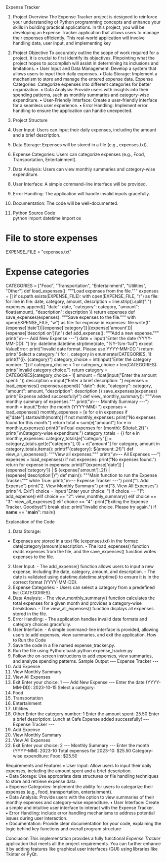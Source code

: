 Expense Tracker 
  
1. Project Overview 
The Expense Tracker project is designed to reinforce your understanding of Python 
programming concepts and enhance your skills in building practical applications. In this 
project, you will be developing an Expense Tracker application that allows users to manage 
their expenses efficiently. This real-world application will involve handling data, user input, and implementing key
  
2.  Project Objective 
To accurately outline the scope of work required for a project, it is crucial to first identify its 
objectives. Pinpointing what the project hopes to accomplish will assist in determining its 
inclusions and limitations. 
▪ User Input and Data Management: Develop a system that allows users to input their 
daily expenses. 
▪ Data Storage: Implement a mechanism to store and manage the entered expense data. 
Expense Categories: Categorize expenses into different categories for better 
organization. 
▪ Data Analysis: Provide users with insights into their spending patterns, such as monthly 
summaries and category-wise expenditure. 
▪ User-Friendly Interface: Create a user-friendly interface for a seamless user experience. 
▪ Error Handling: Implement error handling to ensure the application can handle 
unexpected.
 
3. Project Structure 
1. User Input: Users can input their daily expenses, including the amount and a brief 
description. 
2. Data Storage: Expenses will be stored in a file (e.g., expenses.txt). 
3. Expense Categories: Users can categorize expenses (e.g., Food, Transportation, 
Entertainment). 
4. Data Analysis: Users can view monthly summaries and category-wise expenditure. 
5. User Interface: A simple command-line interface will be provided. 
6. Error Handling: The application will handle invalid inputs gracefully. 
7. Documentation: The code will be well-documented.
    
4. Python Source Code  
python 
import datetime 
import os 
# File to store expenses 
EXPENSE_FILE = "expenses.txt" 
# Expense categories 
CATEGORIES = ["Food", "Transportation", "Entertainment", "Utilities", "Other"] 
def load_expenses(): 
"""Load expenses from the file.""" 
expenses = [] 
if os.path.exists(EXPENSE_FILE): 
with open(EXPENSE_FILE, "r") as file: 
for line in file: 
date, category, amount, description = line.strip().split("|") 
expenses.append({ 
"date": date, 
"category": category, 
"amount": float(amount), 
"description": description 
}) 
return expenses 
def save_expenses(expenses): 
"""Save expenses to the file.""" 
with open(EXPENSE_FILE, "w") as file: 
for expense in expenses: 
file.write(f"{expense['date']}|{expense['category']}|{expense['amount']}|{expense['descripti
 on']}\n") 
def add_expense(): 
"""Add a new expense.""" 
print("\n--- Add New Expense ---") 
date = input("Enter the date (YYYY-MM-DD): ") 
try: 
datetime.datetime.strptime(date, "%Y-%m-%d") 
except ValueError: 
print("Invalid date format. Please use YYYY-MM-DD.") 
return 
print("Select a category:") 
for i, category in enumerate(CATEGORIES, 1): 
print(f"{i}. {category}") 
category_choice = int(input("Enter the category number: ")) 
if category_choice < 1 or category_choice > len(CATEGORIES): 
print("Invalid category choice.") 
return 
category = CATEGORIES[category_choice - 1] 
amount = float(input("Enter the amount spent: ")) 
description = input("Enter a brief description: ") 
expenses = load_expenses() 
expenses.append({ 
"date": date, 
"category": category, 
"amount": amount, 
"description": description 
}) 
save_expenses(expenses) 
print("Expense added successfully!") 
def view_monthly_summary(): 
"""View monthly summary of expenses.""" 
print("\n--- Monthly Summary ---") 
month = input("Enter the month (YYYY-MM): ") 
expenses = load_expenses() 
monthly_expenses = [e for e in expenses if e["date"].startswith(month)] 
if not monthly_expenses: 
print("No expenses found for this month.") 
return 
total = sum(e["amount"] for e in monthly_expenses) 
print(f"\nTotal expenses for {month}: ${total:.2f}") 
print("\nCategory-wise expenditure:") 
category_totals = {} 
for e in monthly_expenses: 
category_totals[e["category"]] = category_totals.get(e["category"], 0) + e["amount"] 
for category, amount in category_totals.items(): 
print(f"{category}: ${amount:.2f}") 
def view_all_expenses(): 
"""View all expenses.""" 
print("\n--- All Expenses ---") 
expenses = load_expenses() 
if not expenses: 
print("No expenses found.") 
return 
for expense in expenses: 
print(f"{expense['date']} 
| {expense['category']} | $ 
{expense['amount']:.2f} | 
{expense['description']}") 
def main(): 
"""Main function to run the Expense Tracker.""" 
while True: 
print("\n--- Expense Tracker ---") 
print("1. Add Expense") 
print("2. View Monthly Summary") 
print("3. View All Expenses") 
print("4. Exit") 
choice = input("Enter your choice: ") 
if choice == "1": 
add_expense() 
elif choice == "2": 
view_monthly_summary() 
elif choice == "3": 
view_all_expenses() 
elif choice == "4": 
print("Exiting the Expense Tracker. Goodbye!") 
break 
else: 
print("Invalid choice. Please try again.") 
if __name__ == "__main__": 
main() 

Explanation of the Code 
1. Data Storage: 
- Expenses are stored in a text file (expenses.txt) in the format: 
date|category|amount|description. - The load_expenses() function reads expenses from the file, and the save_expenses() 
function writes expenses to the file. 
2. User Input: - The add_expense() function allows users to input a new expense, including the date, 
category, amount, and description. - The date is validated using datetime.datetime.strptime() to ensure it is in the correct 
format (YYYY-MM-DD). 
3. Expense Categories: - Users can select a category from a predefined list (CATEGORIES). 
4. Data Analysis: - The view_monthly_summary() function calculates the total expenses for a given month 
and provides a category-wise breakdown. - The view_all_expenses() function displays all expenses stored in the file. 
5. Error Handling: - The application handles invalid date formats and category choices gracefully. 
6. User Interface: - A simple command-line interface is provided, allowing users to add expenses, view 
summaries, and exit the application. 
How to Run the Code 
1. Save the code in a file named expense_tracker.py. 
2. Run the file using Python: 
bash 
python expense_tracker.py 
3. Follow the on-screen instructions to add expenses, view summaries, and analyze 
spending patterns. 
Sample Output --- Expense Tracker --- 
1. Add Expense 
2. View Monthly Summary 
3. View All Expenses 
4. Exit 
Enter your choice: 1 --- Add New Expense --- 
Enter the date (YYYY-MM-DD): 2023-10-15 
Select a category: 
1. Food 
2. Transportation 
3. Entertainment 
4. Utilities 
5. Other 
Enter the category number: 1 
Enter the amount spent: 25.50 
Enter a brief description: Lunch at Cafe 
Expense added successfully! --- Expense Tracker --- 
1. Add Expense 
2. View Monthly Summary 
3. View All Expenses 
4. Exit 
Enter your choice: 2 --- Monthly Summary --- 
Enter the month (YYYY-MM): 2023-10 
Total expenses for 2023-10: $25.50 
Category-wise expenditure: 
Food: $25.50

Requirements and Features 
▪ User Input: Allow users to input their daily expenses, including the amount spent and a 
brief description.  
▪ Data Storage: Use appropriate data structures or file handling techniques to store and 
retrieve expense data.  
▪ Expense Categories: Implement the ability for users to categorize their expenses (e.g., 
food, transportation, entertainment).  
▪ Data Analysis: Provide users with the option to view summaries of their monthly 
expenses and category-wise expenditure. 
▪ User Interface: Create a simple and intuitive user interface to interact with the Expense 
Tracker.  
▪ Error Handling: Include error handling mechanisms to address potential issues during 
user interaction.  
▪ Documentation: Provide clear documentation for your code, explaining the logic behind 
key functions and overall program structure

Conclusion 
This implementation provides a fully functional *Expense Tracker* application that meets 
all the project requirements. You can further enhance it by adding features like graphical 
user interfaces (GUI) using libraries like Tkinter or PyQt.  
